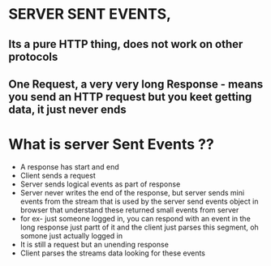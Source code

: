# SERVER SENT EVENTS, 
## Its a pure HTTP thing, does not work on other protocols
## One Request, a very very long Response - means you send an HTTP request but you keet getting data, it just never ends


# What is server Sent Events ??
- A response has start and end
- Client sends a request
- Server sends logical events as part of response
- Server never writes the end of the response, but server sends mini events from the stream that is used by the server send events object in browser that understand these returned small events from server
- for ex- just someone logged in, you can respond with an event in the long response just partt of it and the client just parses this segment, oh somone just actually logged in
- It is still a request but an unending response
-  Client parses the streams data looking for these events 